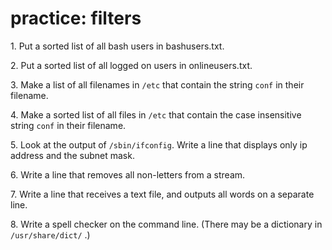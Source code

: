 # practice: filters

1\. Put a sorted list of all bash users in bashusers.txt.

2\. Put a sorted list of all logged on users in onlineusers.txt.

3\. Make a list of all filenames in `/etc` that contain the string
`conf` in their filename.

4\. Make a sorted list of all files in `/etc` that contain the case
insensitive string `conf` in their filename.

5\. Look at the output of `/sbin/ifconfig`. Write a line that displays
only ip address and the subnet mask.

6\. Write a line that removes all non-letters from a stream.

7\. Write a line that receives a text file, and outputs all words on a
separate line.

8\. Write a spell checker on the command line. (There may be a
dictionary in `/usr/share/dict/` .)
